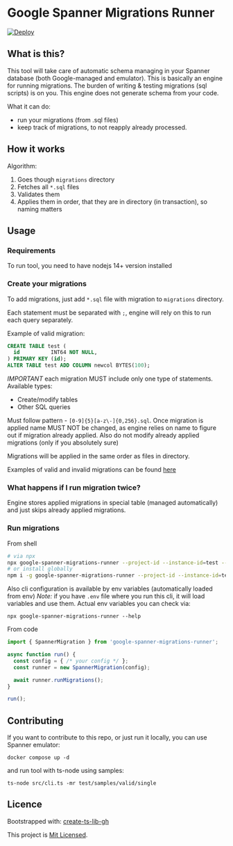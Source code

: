 # Google Spanner Migrations Runner

[![Deploy](https://github.com/mdovhopo/google-spanner-migrations-runner/workflows/build/badge.svg)](https://github.com/mdovhopo/google-spanner-migrations-runner/workflows/build/badge.svg)

## What is this?

This tool will take care of automatic schema managing in your
Spanner database (both Google-managed and emulator). This is basically an
engine for running migrations. The burden of writing & testing migrations (sql scripts)
is on you. This engine does not generate schema from your code.

What it can do:
- run your migrations (from .sql files)
- keep track of migrations, to not reapply already processed.

## How it works

Algorithm:
1. Goes though `migrations` directory
2. Fetches all `*.sql` files
3. Validates them
4. Applies them in order, that they are in directory (in transaction), so naming matters

## Usage

### Requirements

To run tool, you need to have nodejs 14+ version installed

### Create your migrations

To add migrations, just add `*.sql` file with migration to `migrations` directory.

Each statement must be separated with `;`, engine will rely on this to run each query separately.

Example of valid migration:

```sql
CREATE TABLE test (
  id          INT64 NOT NULL,
) PRIMARY KEY (id);
ALTER TABLE test ADD COLUMN newcol BYTES(100);
```

*IMPORTANT* each migration MUST include only one type of statements.
Available types:
- Create/modify tables
- Other SQL queries

Must follow pattern - `[0-9]{5}[a-z\-]{0,256}.sql`. Once migration is applied
name MUST NOT be changed, as engine relies on name to figure out if migration already applied.
Also do not modify already applied migrations (only if you absolutely sure)

Migrations will be applied in the same order as files in directory.

Examples of valid and invalid migrations can be found [here](./test/samples)

### What happens if I run migration twice?

Engine stores applied migrations in special table (managed automatically)
and just skips already applied migrations.

### Run migrations

From shell
```sh
# via npx
npx google-spanner-migrations-runner --project-id --instance-id=test --database-id=test
# or install globally
npm i -g google-spanner-migrations-runner --project-id --instance-id=test --database-id=test
```
Also cli configuration is available by env variables (automatically loaded from env)
*Note:* if you have `.env` file where you run this cli, it will load variables and use them.
Actual env variables you can check via:

```shell
npx google-spanner-migrations-runner --help
```

From code
```ts
import { SpannerMigration } from 'google-spanner-migrations-runner';

async function run() {
  const config = { /* your config */ };
  const runner = new SpannerMigration(config);

  await runner.runMigrations();
}

run();
```

## Contributing

If you want to contribute to this repo, or just run it locally, 
you can use Spanner emulator:

```shell
docker compose up -d
```

and run tool with ts-node using samples:

```shell
ts-node src/cli.ts -mr test/samples/valid/single
```

## Licence

Bootstrapped with: [create-ts-lib-gh](https://github.com/glebbash/create-ts-lib-gh)

This project is [Mit Licensed](LICENSE).
